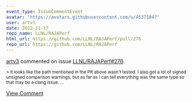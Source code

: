 ```yaml
---
event_type: IssueCommentEvent
avatar: "https://avatars.githubusercontent.com/u/4537104?"
user: artv3
date: 2022-11-17
repo_name: LLNL/RAJAPerf
html_url: https://github.com/LLNL/RAJAPerf/pull/276
repo_url: https://github.com/LLNL/RAJAPerf
---
```


<a href='https://github.com/artv3' target='_blank'>artv3</a> commented on issue <a href='https://github.com/LLNL/RAJAPerf/pull/276' target='_blank'>LLNL/RAJAPerf#276</a>.

<small>> It looks like the path mentioned in the PR above wasn't tested. I also got a lot of signed unsigned comparison warnings, but as far as I can tell everything was the same type so that may be a clang issue....</small>

<a href='https://github.com/LLNL/RAJAPerf/pull/276' target='_blank'>View Comment</a>